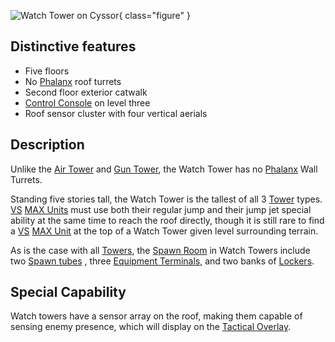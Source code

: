 ![ Watch Tower on
[Cyssor](Cyssor.md)](../images/Watch-tower.jpg){ class="figure" }

## Distinctive features

- Five floors
- No [Phalanx](../items/Phalanx.md) roof turrets
- Second floor exterior catwalk
- [Control Console](../locations/Control_Console.md) on level three
- Roof sensor cluster with four vertical aerials

## Description

Unlike the [Air Tower](Air_tower.md) and [Gun Tower](Gun_tower.md), the Watch
Tower has no [Phalanx](../items/Phalanx.md) Wall Turrets.

Standing five stories tall, the Watch Tower is the tallest of all 3
[Tower](Towers.md) types. [VS](../etc/Vanu_Sovereignty.md)
[MAX Units](../items/Mechanized_Assault_Exo-Suit.md) must use both their regular
jump and their jump jet special ability at the same time to reach the roof
directly, though it is still rare to find a [VS](../etc/Vanu_Sovereignty.md)
[MAX Unit](../items/Mechanized_Assault_Exo-Suit.md) at the top of a Watch Tower
given level surrounding terrain.

As is the case with all [Towers](Towers.md), the [Spawn Room](Spawn_Room.md) in
Watch Towers include two [Spawn tubes](../items/Respawn_Tube.md) , three
[Equipment Terminals](../items/Equipment_Terminal.md), and two banks of
[Lockers](../items/Lockers.md).

## Special Capability

Watch towers have a sensor array on the roof, making them capable of sensing
enemy presence, which will display on the
[Tactical Overlay](../terminology/Tactical_Overlay.md).


